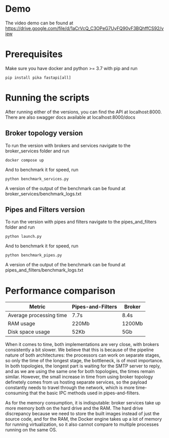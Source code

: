 # Demo

The video demo can be found at https://drive.google.com/file/d/1aCrVcQ_C3OPeG7UyFQ90vF3BQhffCS92/view

# Prerequisites

Make sure you have docker and python >= 3.7 with pip and run
```
pip install pika fastapi[all]
```
# Running the scripts

After running either of the versions, you can find the API at localhost:8000. There are also swagger docs available at localhost:8000/docs

## Broker topology version

To run the version with brokers and services navigate to the broker_services folder and run
```
docker compose up
```
And to benchmark it for speed, run 
```
python benchmark_services.py
```
A version of the output of the benchmark can be found at broker_services/benchmark_logs.txt

## Pipes and Filters version

To run the version with pipes and filters navigate to the pipes_and_filters folder and run
```
python launch.py
```
And to benchmark it for speed, run 
```
python benchmark_pipes.py
```
A version of the output of the benchmark can be found at pipes_and_filters/benchmark_logs.txt

# Performance comparison

| Metric  | Pipes-and-Filters | Broker |
| ------------- | ------------- | -- |
| Average processing time  | 7.7s  | 8.4s  |
| RAM usage | 220Mb  | 1200Mb  |
| Disk space usage | 52Kb | 5Gb  |

When it comes to time, both implementations are very close, with brokers consistently a bit slower. We believe that this is because of the pipeline nature of both architectures: the processors can work on separate stages, so only the time of the longest stage, the bottleneck, is of most importance. In both topologies, the longest part is waiting for the SMTP server to reply, and as we are using the same one for both topologies, the times remain similar. However, the small increase in time from using broker topology definetely comes from us hosting separate services, so the payload constantly needs to travel through the network, which is more time-consuming that the basic IPC methods used in pipes-and-filters.

As for the memory consumption, it is indisputable: broker services take up more memory both on the hard drive and the RAM. The hard drive discrepancy because we need to store the built images instead of just the source code, and for the RAM, the Docker engine takes up a lot of memory for running virtualization, so it also cannot compare to multiple processes running on the same OS.
